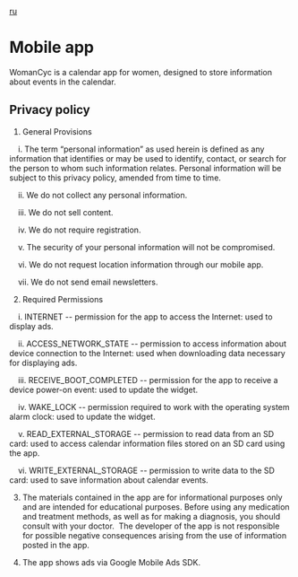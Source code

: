 [ru](ru.html)

# Mobile app

WomanCyc is a calendar app for women, designed to store information about events in the calendar.

## Privacy policy

1. General Provisions

    i. The term “personal information” as used herein is defined as any information that identifies or may be used to identify, contact, or search for the person to whom such information relates. Personal information will be subject to this privacy policy, amended from time to time.

    ii. We do not collect any personal information.

    iii. We do not sell content.

    iv. We do not require registration.

    v. The security of your personal information will not be compromised.

    vi. We do not request location information through our mobile app.

    vii. We do not send email newsletters.

2. Required Permissions

    i. INTERNET -- permission for the app to access the Internet: used to display ads.

    ii. ACCESS_NETWORK_STATE -- permission to access information about device connection to the Internet: used when downloading data necessary for displaying ads.

    iii. RECEIVE_BOOT_COMPLETED -- permission for the app to receive a device power-on event: used to update the widget.

    iv. WAKE_LOCK -- permission required to work with the operating system alarm clock: used to update the widget.

    v. READ_EXTERNAL_STORAGE -- permission to read data from an SD card: used to access calendar information files stored on an SD card using the app.

    vi. WRITE_EXTERNAL_STORAGE -- permission to write data to the SD card: used to save information about calendar events.

3. The materials contained in the app are for informational purposes only and are intended for educational purposes. Before using any medication and treatment methods, as well as for making a diagnosis, you should consult with your doctor.
 The developer of the app is not responsible for possible negative consequences arising from the use of information posted in the app.

4. The app shows ads via Google Mobile Ads SDK.
